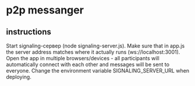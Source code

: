 # p2p messanger


## instructions

Start signaling-сервер (node signaling-server.js).
Make sure that in app.js the server address matches where it actually runs (ws://localhost:3001).
Open the app in multiple browsers/devices - all participants will automatically connect with each other and messages will be sent to everyone.
Change the environment variable SIGNALING_SERVER_URL when deploying.